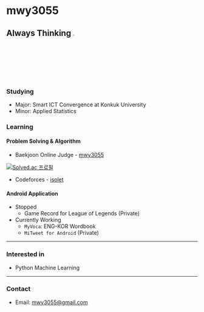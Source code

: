# mwy3055
## Always Thinking <img src="https://emojipedia-us.s3.dualstack.us-west-1.amazonaws.com/thumbs/120/google/241/thinking-face_1f914.png" width="3%" height="3%" alt="Thinking Face"></img>

### Studying
- Major: Smart ICT Convergence at Konkuk University
- Minor: Applied Statistics

### Learning
#### Problem Solving & Algorithm
- Baekjoon Online Judge - [mwy3055](https://www.acmicpc.net/user/mwy3055)

[![Solved.ac 프로필](http://mazassumnida.wtf/api/v2/generate_badge?boj=mwy3055)](https://solved.ac/mwy3055)

- Codeforces - [isolet](https://codeforces.com/profile/isolet)

#### Android Application
* Stopped
  * Game Record for League of Legends (Private)
* Currently Working
  * ``MyVoca``: ENG-KOR Wordbook
  * ``MiTweet for Android`` (Private)
  
* * *
### Interested in

* Python Machine Learning

* * *
### Contact
* Email: <mwy3055@gmail.com>

<!--
**mwy3055/mwy3055** is a ✨ _special_ ✨ repository because its `README.md` (this file) appears on your GitHub profile.

Here are some ideas to get you started:

- 🔭 I’m currently working on ...
- 🌱 I’m currently learning ...
- 👯 I’m looking to collaborate on ...
- 🤔 I’m looking for help with ...
- 💬 Ask me about ...
- 📫 How to reach me: ...
- 😄 Pronouns: ...
- ⚡ Fun fact: ...
-->

